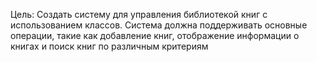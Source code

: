 Цель: Создать систему для управления библиотекой книг с использованием классов. Система должна поддерживать основные операции, такие как добавление книг, отображение информации о книгах и поиск книг по различным критериям
